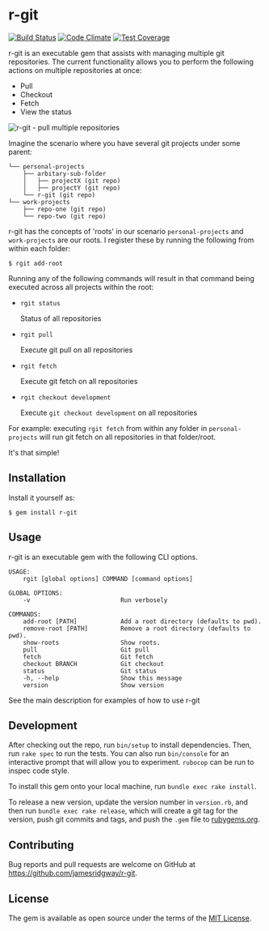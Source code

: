 # r-git

[![Build Status](https://travis-ci.org/jamesridgway/r-git.svg?branch=master)](https://travis-ci.org/jamesridgway/r-git)
[![Code Climate](https://codeclimate.com/github/jamesridgway/r-git/badges/gpa.svg)](https://codeclimate.com/github/jamesridgway/r-git)
[![Test Coverage](https://codeclimate.com/github/jamesridgway/r-git/badges/coverage.svg)](https://codeclimate.com/github/jamesridgway/r-git/coverage)

r-git is an executable gem that assists with managing multiple git repositories. The current functionality allows you to perform the following actions on multiple repositories at once:
* Pull
* Checkout
* Fetch
* View the status

![r-git - pull multiple repositories](https://files.james-ridgway.co.uk/r-git.png)

Imagine the scenario where you have several git projects under some parent:

    └── personal-projects
        ├── arbitary-sub-folder
        │   ├── projectX (git repo)
        │   ├── projectY (git repo)
        └── r-git (git repo)
    └── work-projects
        ├── repo-one (git repo)
        └── repo-two (git repo)


r-git has the concepts of 'roots' in our scenario `personal-projects` and `work-projects` are our roots. I register these by running the following from within each folder:

    $ rgit add-root

Running any of the following commands will result in that command being executed across all projects within the root:

* `rgit status`

  Status of all repositories

* `rgit pull`

  Execute git pull on all repositories

* `rgit fetch`

  Execute git fetch on all repositories

* `rgit checkout development`

  Execute `git checkout development` on all repositories

For example: executing `rgit fetch` from within any folder in `personal-projects` will run git fetch on all repositories in that folder/root.

It's that simple!

## Installation
Install it yourself as:

    $ gem install r-git

## Usage
r-git is an executable gem with the following CLI options.

    USAGE:
        rgit [global options] COMMAND [command options]
    
    GLOBAL OPTIONS:
        -v                         Run verbosely
    
    COMMANDS:
        add-root [PATH]            Add a root directory (defaults to pwd).
        remove-root [PATH]         Remove a root directory (defaults to pwd).
        show-roots                 Show roots.
        pull                       Git pull
        fetch                      Git fetch
        checkout BRANCH            Git checkout
        status                     Git status
        -h, --help                 Show this message
        version                    Show version

See the main description for examples of how to use r-git

## Development
After checking out the repo, run `bin/setup` to install dependencies. Then, run `rake spec` to run the tests. You can also run `bin/console` for an interactive prompt that will allow you to experiment. `rubocop` can be run to inspec code style.

To install this gem onto your local machine, run `bundle exec rake install`.

To release a new version, update the version number in `version.rb`, and then run `bundle exec rake release`, which will create a git tag for the version, push git commits and tags, and push the `.gem` file to [rubygems.org](https://rubygems.org).

## Contributing
Bug reports and pull requests are welcome on GitHub at https://github.com/jamesridgway/r-git.


## License
The gem is available as open source under the terms of the [MIT License](http://opensource.org/licenses/MIT).

